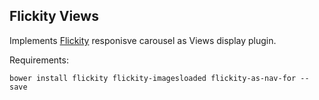 Flickity Views
--------------

Implements [Flickity][1] responisve carousel as Views display plugin.

Requirements:

    bower install flickity flickity-imagesloaded flickity-as-nav-for --save

[1]: http://flickity.metafizzy.co
